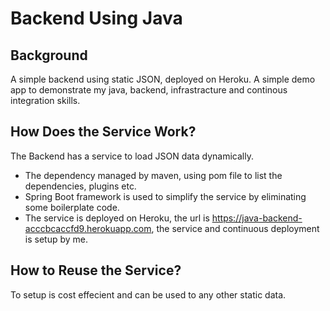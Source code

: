 # Backend Using Java 

## Background
A simple backend using static JSON, deployed on Heroku. A simple demo app to demonstrate my java, backend, infrastracture and continous integration skills. 

## How Does the Service Work? 
The Backend has a service to load JSON data dynamically. 
- The dependency managed by maven, using pom file to list the dependencies, plugins etc.
- Spring Boot framework is used to simplify the service by eliminating some boilerplate code.
- The service is deployed on Heroku, the url is https://java-backend-acccbcaccfd9.herokuapp.com, the service and continuous deployment is setup by me. 

## How to Reuse the Service?
To setup is cost effecient and can be used to any other static data. 
